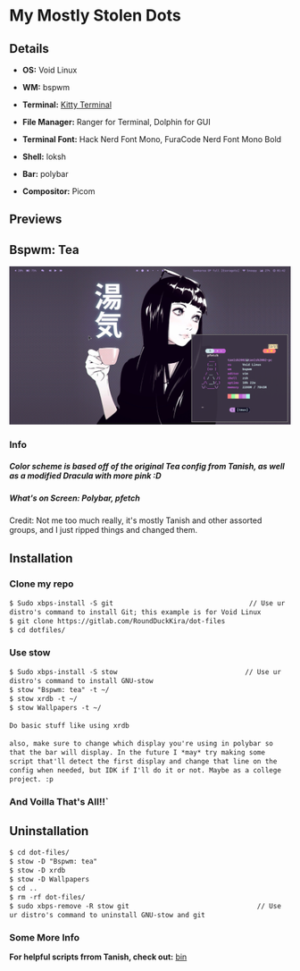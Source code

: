 # My Mostly Stolen Dots

## Details


* **OS:** Void Linux
 
* **WM:** bspwm
 
* **Terminal:** [Kitty Terminal](https://sw.kovidgoyal.net/kitty/)

*  **File Manager:** Ranger for Terminal, Dolphin for GUI
 
* **Terminal Font:** Hack Nerd Font Mono, FuraCode Nerd Font Mono Bold
 
* **Shell:** loksh
 
* **Bar:** polybar
 
* **Compositor:** Picom
 
## Previews

## Bspwm: Tea
![preview-Bspwm](Screenshots/bspwm:Tea.png)
### Info
##### Color scheme is based off of the original Tea config from Tanish, as well as a modified Dracula with more pink :D
##### What's on Screen: Polybar, pfetch
Credit: Not me too much really, it's mostly Tanish and other assorted groups, and I just ripped things and changed them.


## Installation

### **Clone my repo**
```
$ Sudo xbps-install -S git                                  // Use ur distro's command to install Git; this example is for Void Linux
$ git clone https://gitlab.com/RoundDuckKira/dot-files
$ cd dotfiles/
``` 

### **Use stow**
```
$ Sudo xbps-install -S stow                                // Use ur distro's command to install GNU-stow
$ stow "Bspwm: tea" -t ~/
$ stow xrdb -t ~/
$ stow Wallpapers -t ~/

Do basic stuff like using xrdb

also, make sure to change which display you're using in polybar so that the bar will display. In the future I *may* try making some script that'll detect the first display and change that line on the config when needed, but IDK if I'll do it or not. Maybe as a college project. :p
```

### **And Voilla That's All!!**`

## Uninstallation
```
$ cd dot-files/
$ stow -D "Bspwm: tea"
$ stow -D xrdb
$ stow -D Wallpapers
$ cd ..
$ rm -rf dot-files/
$ sudo xbps-remove -R stow git                                // Use ur distro's command to uninstall GNU-stow and git
```

### Some More Info
**For helpful scripts frrom Tanish, check out:** [bin](https://gitlab.com/Tanish2002/dot-files/-/tree/master/bin%2Fbin) <br />

